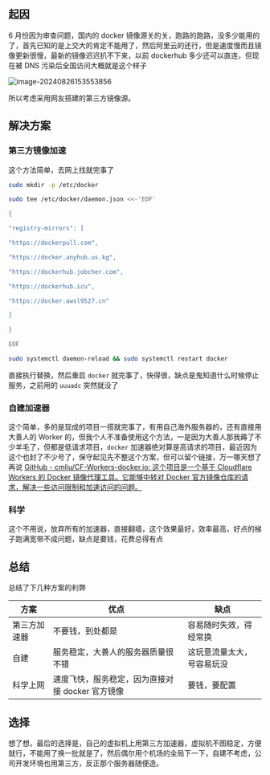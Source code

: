 ## 起因
6 月份因为审查问题，国内的 docker 镜像源关的关，跑路的跑路，没多少能用的了，首先已知的是上交大的肯定不能用了，然后阿里云的还行，但是速度慢而且镜像更新很慢，最新的镜像迟迟扒不下来，以前 dockerhub 多少还可以直连，但现在被 DNS 污染后全国访问大概就是这个样子

![image-20240826153553856](https://cfr2.317966.xyz/Images/2024/08/Docker%E5%9B%BD%E5%86%85%E6%97%A0%E6%B3%95%E8%AE%BF%E9%97%AE/IwvhO6QN36.jpeg)

所以考虑采用网友搭建的第三方镜像源。

## 解决方案
### 第三方镜像加速
这个方法简单，去网上找就完事了
```bash
sudo mkdir -p /etc/docker

sudo tee /etc/docker/daemon.json <<-'EOF'

{

"registry-mirrors": [

"https://dockerpull.com",

"https://docker.anyhub.us.kg",

"https://dockerhub.jobcher.com",

"https://dockerhub.icu",

"https://docker.awsl9527.cn"

]

}

EOF

sudo systemctl daemon-reload && sudo systemctl restart docker
```
直接执行替换，然后重启 `docker` 就完事了，快得很，缺点是鬼知道什么时候停止服务，之前用的 `uuuadc` 突然就没了

### 自建加速器
这个简单，多的是现成的项目一搭就完事了，有用自己海外服务器的，还有直接用大善人的 Worker 的，但我个人不准备使用这个方法，一是因为大善人那我薅了不少羊毛了，但都是低请求项目，`docker` 加速器绝对算是高请求的项目，最近因为这个也封了不少号了，保守起见先不整这个方案，但可以留个链接，万一哪天想了再说
[GitHub - cmliu/CF-Workers-docker.io: 这个项目是一个基于 Cloudflare Workers 的 Docker 镜像代理工具。它能够中转对 Docker 官方镜像仓库的请求，解决一些访问限制和加速访问的问题。](https://github.com/cmliu/CF-Workers-docker.io?tab=readme-ov-file#%E7%AC%AC%E4%B8%89%E6%96%B9-dockerhub-%E9%95%9C%E5%83%8F%E6%9C%8D%E5%8A%A1)

### 科学
这个不用说，放弃所有的加速器，直接翻墙，这个效果最好，效率最高，好点的梯子跑满宽带不成问题，缺点是要钱，花费总得有点

## 总结
总结了下几种方案的利弊

| 方案     | 优点                           | 缺点            |
| ------ | ---------------------------- | ------------- |
| 第三方加速器 | 不要钱，到处都是                     | 容易随时失效，得经常换   |
| 自建     | 服务稳定，大善人的服务器质量很不错            | 这玩意流量太大，号容易玩没 |
| 科学上网   | 速度飞快，服务稳定，因为直接对接 docker 官方镜像 | 要钱，要配置        |
## 选择
想了想，最后的选择是，自己的虚拟机上用第三方加速器，虚拟机不图稳定，方便就行，不能用了换一批就是了，然后偶尔用个机场的全局下一下，自建不考虑，公司开发环境也用第三方，反正那个服务器随便造。